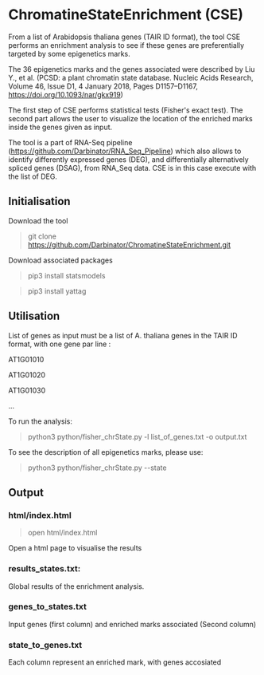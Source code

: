 # ChromatineStateEnrichment (CSE)

From a list of Arabidopsis thaliana genes (TAIR ID format), the tool CSE performs an enrichment analysis to see if these genes are preferentially targeted by some epigenetics marks.

The 36 epigenetics marks and the genes associated were described by Liu Y., et al. (PCSD: a plant chromatin state database. Nucleic Acids Research, Volume 46, Issue D1, 4 January 2018, Pages D1157–D1167, https://doi.org/10.1093/nar/gkx919)

The first step of CSE performs statistical tests (Fisher's exact test). The second part allows the user to visualize the location of the enriched marks inside the genes given as input.

The tool is a part of RNA-Seq pipeline (https://github.com/Darbinator/RNA_Seq_Pipeline) which also allows to identify differently expressed genes (DEG), and differentially alternatively spliced genes (DSAG), from RNA_Seq data. CSE is in this case execute with the list of DEG.

## Initialisation

Download the tool

> git clone https://github.com/Darbinator/ChromatineStateEnrichment.git

Download associated packages

> pip3 install statsmodels

> pip3 install yattag

## Utilisation

List of genes as input must be a list of A. thaliana genes in the TAIR ID format, with one gene par line :

AT1G01010

AT1G01020

AT1G01030

...

To run the analysis:

> python3 python/fisher_chrState.py -l list_of_genes.txt -o output.txt 

To see the description of all epigenetics marks, please use:

> python3 python/fisher_chrState.py --state

## Output

### html/index.html

> open html/index.html

Open a html page to visualise the results 

### results_states.txt:

Global results of the enrichment analysis.

### genes_to_states.txt 

Input genes (first column) and enriched marks associated (Second column)

### state_to_genes.txt

Each column represent an enriched mark, with genes accosiated

